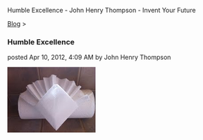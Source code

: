 Humble Excellence - John Henry Thompson - Invent Your Future   
    

[Blog](../z-blog-1.md)‎ > ‎

### Humble Excellence

posted Apr 10, 2012, 4:09 AM by John Henry Thompson

[![](../_/rsrc/1334056154740/z-blog-1/humbleexcellence/humble-excellence.JPG_height=149&width=200.jpeg)](http://www.johnhenrythompson.com/z-blog-1/humbleexcellence/humble-excellence.JPG?attredirects=0)

  

